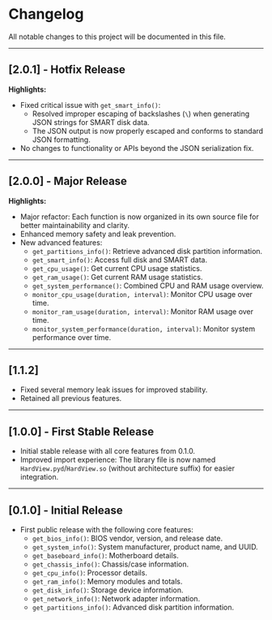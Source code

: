 # Changelog

All notable changes to this project will be documented in this file.

---

## [2.0.1] - Hotfix Release
**Highlights:**
- Fixed critical issue with `get_smart_info()`:
  - Resolved improper escaping of backslashes (`\`) when generating JSON strings for SMART disk data.
  - The JSON output is now properly escaped and conforms to standard JSON formatting.
- No changes to functionality or APIs beyond the JSON serialization fix.

---

## [2.0.0] - Major Release
**Highlights:**
- Major refactor: Each function is now organized in its own source file for better maintainability and clarity.
- Enhanced memory safety and leak prevention.
- New advanced features:
  - `get_partitions_info()`: Retrieve advanced disk partition information.
  - `get_smart_info()`: Access full disk and SMART data.
  - `get_cpu_usage()`: Get current CPU usage statistics.
  - `get_ram_usage()`: Get current RAM usage statistics.
  - `get_system_performance()`: Combined CPU and RAM usage overview.
  - `monitor_cpu_usage(duration, interval)`: Monitor CPU usage over time.
  - `monitor_ram_usage(duration, interval)`: Monitor RAM usage over time.
  - `monitor_system_performance(duration, interval)`: Monitor system performance over time.

---

## [1.1.2]
- Fixed several memory leak issues for improved stability.
- Retained all previous features.

---

## [1.0.0] - First Stable Release
- Initial stable release with all core features from 0.1.0.
- Improved import experience: The library file is now named `HardView.pyd`/`HardView.so` (without architecture suffix) for easier integration.

---

## [0.1.0] - Initial Release
- First public release with the following core features:
  - `get_bios_info()`: BIOS vendor, version, and release date.
  - `get_system_info()`: System manufacturer, product name, and UUID.
  - `get_baseboard_info()`: Motherboard details.
  - `get_chassis_info()`: Chassis/case information.
  - `get_cpu_info()`: Processor details.
  - `get_ram_info()`: Memory modules and totals.
  - `get_disk_info()`: Storage device information.
  - `get_network_info()`: Network adapter information.
  - `get_partitions_info()`: Advanced disk partition information.
